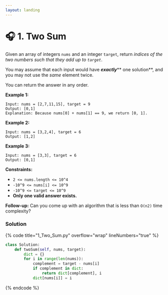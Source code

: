 ```yaml
---
layout: landing
---
```


# 🎧 1. Two Sum

Given an array of integers `nums` and an integer `target`, return _indices of the two numbers such that they add up to `target`_.

You may assume that each input would have _**exactly**_** one solution**, and you may not use the _same_ element twice.

You can return the answer in any order.

**Example 1:**

```
Input: nums = [2,7,11,15], target = 9
Output: [0,1]
Explanation: Because nums[0] + nums[1] == 9, we return [0, 1].
```

**Example 2:**

```
Input: nums = [3,2,4], target = 6
Output: [1,2]
```

**Example 3:**

```
Input: nums = [3,3], target = 6
Output: [0,1]
```

&#x20;

**Constraints:**

* `2 <= nums.length <= 10^4`
* `-10^9 <= nums[i] <= 10^9`
* `-10^9 <= target <= 10^9`
* **Only one valid answer exists.**

**Follow-up:** Can you come up with an algorithm that is less than `O(n2)` time complexity?

### Solution

{% code title="1_Two_Sum.py" overflow="wrap" lineNumbers="true" %}
```python
class Solution:
    def twoSum(self, nums, target):
        dict = {}
        for i in range(len(nums)):
            complement = target - nums[i]
            if complement in dict:
                return dict[complement], i
            dict[nums[i]] = i
```
{% endcode %}
